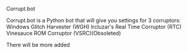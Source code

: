 Corrupt.bot

Corrupt.bot is a Python bot that will give you settings for 3 corruptors:
  Windows Glitch Harvester (WGH)
  Ircluzar's Real Time Corruptor (RTC)
  Vinesauce ROM Corruptor (VSRC)(Obsoleted)
  
  
  
There will be more added
